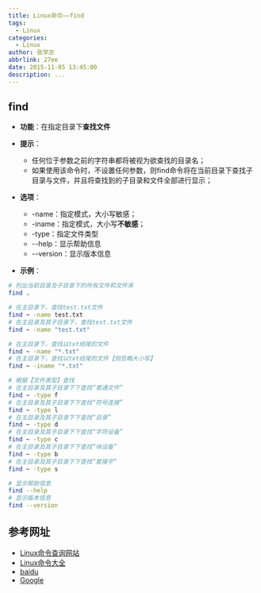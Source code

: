 ```yaml
---
title: Linux命令——find
tags:
  - Linux
categories:
  - Linux
author: 张学志
abbrlink: 27ee
date: 2015-11-05 13:45:00
description: ...
---
```






## find
* **功能**：在指定目录下**查找文件**

* **提示**：
	* 任何位于参数之前的字符串都将被视为欲查找的目录名；
	* 如果使用该命令时，不设置任何参数，则find命令将在当前目录下查找子目录与文件，并且将查找到的子目录和文件全部进行显示；
    
<!-- more -->
    
* **选项**： 
	* -name：指定模式，大小写敏感；
	* -iname：指定模式，大小写**不敏感**；
	* -type：指定文件类型
	* --help：显示帮助信息
	* --version：显示版本信息


* **示例**：
```bash
# 列出当前目录及子目录下的所有文件和文件夹
find .

# 在主目录下，查找test.txt文件
find ~ -name test.txt
# 在主目录及其子目录下，查找test.txt文件
find ~ -name "test.txt"

# 在主目录下，查找以txt结尾的文件
find ~ -name "*.txt"
# 在主目录下，查找以txt结尾的文件【但忽略大小写】
find ~ -iname "*.txt"

# 根据【文件类型】查找
# 在主目录及其子目录下下查找“普通文件”
find ~ -type f 
# 在主目录及其子目录下下查找“符号连接”
find ~ -type l
# 在主目录及其子目录下下查找“目录”
find ~ -type d
# 在主目录及其子目录下下查找“字符设备”
find ~ -type c
# 在主目录及其子目录下下查找“块设备”
find ~ -type b
# 在主目录及其子目录下下查找“套接字”
find ~ -type s

# 显示帮助信息
find --help
# 显示版本信息
find --version 
```


## 参考网址
* [Linux命令查询网站](http://www.lx138.com/)
* [Linux命令大全](http://man.linuxde.net/)
* [baidu](http://baidu.com/)
* [Google](http://google.com.hk)
